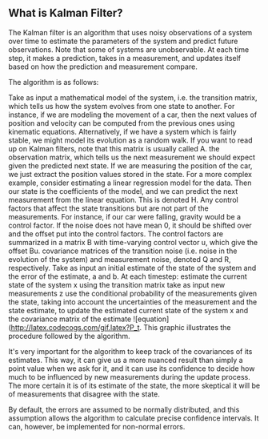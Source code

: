 


## What is Kalman Filter?

The Kalman filter is an algorithm that uses noisy observations of a system over time to estimate the parameters of the system and predict future observations. Note that some of systems are unobservable. At each time step, it makes a prediction, takes in a measurement, and updates itself based on how the prediction and measurement compare.

The algorithm is as follows:

Take as input a mathematical model of the system, i.e. the transition matrix, which tells us how the system evolves from one state to another. For instance, if we are modeling the movement of a car, then the next values of position and velocity can be computed from the previous ones using kinematic equations. Alternatively, if we have a system which is fairly stable, we might model its evolution as a random walk. If you want to read up on Kalman filters, note that this matrix is usually called A. the observation matrix, which tells us the next measurement we should expect given the predicted next state. If we are measuring the position of the car, we just extract the position values stored in the state. For a more complex example, consider estimating a linear regression model for the data. Then our state is the coefficients of the model, and we can predict the next measurement from the linear equation. This is denoted H. Any control factors that affect the state transitions but are not part of the measurements. For instance, if our car were falling, gravity would be a control factor. If the noise does not have mean 0, it should be shifted over and the offset put into the control factors. The control factors are summarized in a matrix B with time-varying control vector u, which give the offset Bu. covariance matrices of the transition noise (i.e. noise in the evolution of the system) and measurement noise, denoted Q and R, respectively. Take as input an initial estimate of the state of the system and the error of the estimate, a and b. At each timestep: estimate the current state of the system x using the transition matrix take as input new measurements z use the conditional probability of the measurements given the state, taking into account the uncertainties of the measurement and the state estimate, to update the estimated current state of the system x and the covariance matrix of the estimate ![equation](http://latex.codecogs.com/gif.latex?P_t. This graphic illustrates the procedure followed by the algorithm.

It's very important for the algorithm to keep track of the covariances of its estimates. This way, it can give us a more nuanced result than simply a point value when we ask for it, and it can use its confidence to decide how much to be influenced by new measurements during the update process. The more certain it is of its estimate of the state, the more skeptical it will be of measurements that disagree with the state.

By default, the errors are assumed to be normally distributed, and this assumption allows the algorithm to calculate precise confidence intervals. It can, however, be implemented for non-normal errors.

